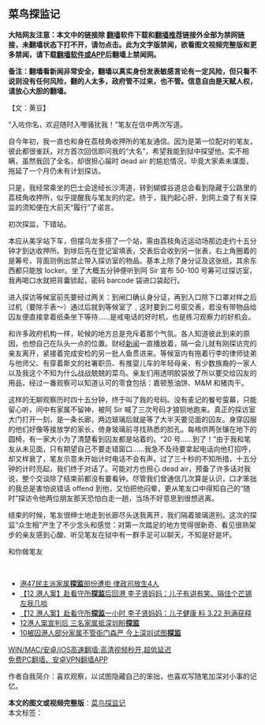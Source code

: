  <h2>菜鸟探监记</h2> <p class="notice"><b>大陆网友注意：本文中的链接除 <a href="https://github.com/bannedbook/fanqiang" >翻墙</a>软件下载和<a href="https://github.com/killgcd/justmysocks/blob/master/README.md">翻墙推荐</a>链接外全部为禁网链接，未翻墙状态下打不开，请勿点击。此为文字版禁闻，欲看图文视频完整版和更多禁闻，请下载<a href="https://github.com/bannedbook/fanqiang">翻墙软件或APP</a>后翻墙上禁闻网。</p><p>备注：翻墙看新闻非常安全，翻墙以真实身份发表敏感言论有一定风险，但只看不说则没有任何风险，翻的人太多，政府管不过来，也不管。信息自由是天赋人权，请放心大胆的翻墙。</b></p>  <div class="entry">  <p>【文：黄豆】</p> <p>“入咗你名，欢迎随时入嚟骚扰我！”笔友在信中两次写道。</p> <p>自今年初，我一直也和身在荔枝角收押所的笔友通信。因为是第一位配对的笔友，彼此都很雀跃，对方首次回信即问我的“大名”，希望我能到狱中探望他。实不相瞒，虽然我回了全名，却很担心届时 dead air 的尴尬情况，毕竟大家素未谋面，拖延了一个月仍未有计划探访。</p>  <p>只是，我经常乘坐的巴士会途经长沙湾道，转到蝴蝶谷道总会看到隐藏于公路里的荔枝角收押所，似乎提醒我与笔友的约定。终于，我扚起心肝，到网上查了有关探监的须知便在大前天“履行”了诺言。</p> <p>初次探监，下错站。</p> <p>本应从美孚站下车，但摆乌龙多搭了一个站，需由荔枝角近运动场那边走约十五分钟才到达收押所。到埗后先在登记室填表，交表后会收到另一张表，右上角圈着的是筹号，背面则例出禁止带入探访室的物品。基本上除了身分证及这张纸，其余东西都只能放 locker。坐了大概五分钟便听到阿 Sir 宣布 50-100 号筹可过探访室，我再喝口水就把背囊锁起，密码 barcode 袋进口袋起行。</p>  <p>进入探访等候室前先要经过两关：到闸口确认身分证，再到入口除下口罩对样之后过机（要除手表～）通过后就到等候室了﹐这时要到二号窗交表，若没有带物品给囚友便直接拿着纸条坐下等待……是戒电话的好时机，也是练习观察力的好机会。</p> <p>和许多政府机构一样，轮候的地方总是充斥着那个气氛。各人知道彼此到来的原因，也想自己在队头一点的位置。财经<span class='wp_keywordlink_affiliate'><a href="https://www.bannedbook.org/" title="新闻">新闻</a></span>一直播放着，隔一会儿就有刚探访完的亲友离开，紧接着完成安检的另一批人鱼贯进来。等候室内有拖着行李的律师徒弟与他师父、有穿着斯文的社署职员、有推婴儿车的年轻母亲、有少数族裔的一家人以及我这个不知为什么战战兢兢的菜鸟。亲友们用透明胶袋放了所以要交给囚友的用品，经过一番观察可以知道认可的零食包括：嘉顿葱油饼、M&#038;M 和猪肉干。</p> <p>这样的无聊观察历时四十五分钟，终于叫了我的号码。没有麦记的餐号萤幕，只能留心听，间中有家属不留神，被阿 Sir 喊了三次号码才狼狈地跑来。真正的探访室大门打开一刻，是一条长廊，两边玻璃后就是等了大半天要见面的囚友。身穿囚服的他们好像等接放学的家长，倚身玻璃前寻找熟悉的脸孔。每格供两张镶在地下的圆椅，有一家大小为了清楚看到囚友都是站着的。“20 号……到了！”由于我和笔友从未见面，只有期望自己不要走错窗口……我急不及待要拿起电话向他打招呼，却又样衰了，笔友示意未开始计时电话不会有声。过了三十秒的不知所措，十五分钟的计时亮起，我们终于对话了。可能对方也担心 dead air，预备了许多话对我说，整个交谈除了结束前都没有要看钟。尽管我们曾通信几次算是认识，口才笨拙的我总是害怕说错话 offend 到他，又怕把他闷晕，更从笔友口中得知自己的“随时”探访令他两位朋友那天恐怕白走一趟，当场不好意思到很想逃离。</p>  <p>结束的时候，笔友很绅士地走到长廊尽头送我离开，我们隔着玻璃道别。这次的探监“众生相”产生了不少念头和感觉：对第一次踏足的地方觉得很新奇、看见很熟架步的亲友感到心酸、听见笔友在狱中有一群手足可以聊天，不知是好是坏。</p> <p>和你做笔友</p> <p> </p>  <ul class='op-related-articles' title='相关阅读'> <li><a href='https://www.bannedbook.org/bnews/taiwannews/20210306/1499494.html' target='_blank'>港47民主派家属<b>探监</b>部份遭拒 律政司放生4人</a></li> <li><a href='https://www.bannedbook.org/bnews/comments/20210201/1478760.html' target='_blank'>【12 港人案】赴看守所<b>探监</b>后回港 李子贤妈妈：儿子有讲有笑、隔住个芒锡左我几啖</a></li> <li><a href='https://www.bannedbook.org/bnews/comments/20210126/1474969.html' target='_blank'>【12 港人案】赴看守所<b>探监</b>一小时 李子贤妈妈：儿子健康 料 3.22 刑满获释</a></li> <li><a href='https://www.bannedbook.org/bnews/comments/20210103/1460369.html' target='_blank'>12港人案宣判后 三名家属抵深圳盼<b>探监</b></a></li> <li><a href='https://www.bannedbook.org/bnews/cnnews/hknews/20210103/1460331.html' target='_blank'>10被囚港人部分家属不管衙门森严 今上深圳试图<b>探监</b></a></li> </ul> <p class="texttj"> <a href="https://github.com/bannedbook/fanqiang/wiki/V2ray%E6%9C%BA%E5%9C%BA" target="_blank">WIN/MAC/安卓/iOS高速翻墙:高清视频秒开,超低延迟</a><br/> <a href="https://github.com/bannedbook/fanqiang/wiki/%E7%A6%81%E9%97%BB%E7%BD%91%E5%AE%89%E5%8D%93%E7%BF%BB%E5%A2%99%E6%96%B0%E9%97%BBAPP" target="_blank">免费PC翻墙、安卓VPN翻墙APP</a></p><p>作者自我简介：喜欢观察，以试图隐藏自己的笨拙，也喜欢写随笔加深对小事的记忆。</p><a name='sharetosocial'></a>       <div><b>本文的图文或视频完整版</b>：<a href='https://www.bannedbook.org/bnews/comments/20210307/1499933.html'>菜鸟探监记</a></div>  </div><!--END ENTRY--> <div class="postfooter"> <div>本文标签：</div>  </div><!--END POSTFOOTER--> 